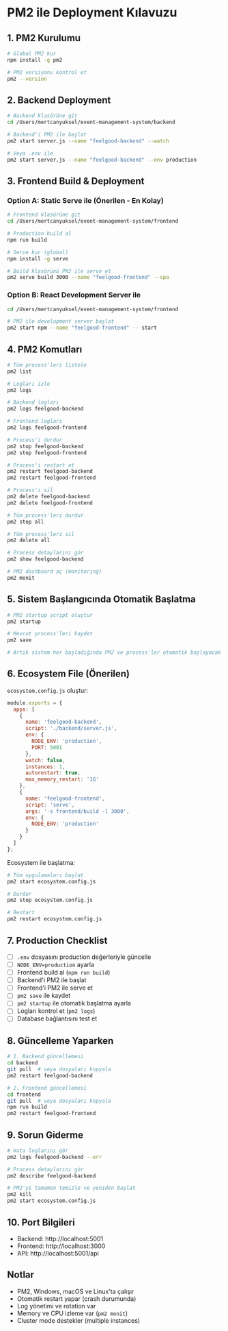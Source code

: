 # PM2 ile Deployment Kılavuzu

## 1. PM2 Kurulumu

```bash
# Global PM2 kur
npm install -g pm2

# PM2 versiyonu kontrol et
pm2 --version
```

## 2. Backend Deployment

```bash
# Backend klasörüne git
cd /Users/mertcanyuksel/event-management-system/backend

# Backend'i PM2 ile başlat
pm2 start server.js --name "feelgood-backend" --watch

# Veya .env ile
pm2 start server.js --name "feelgood-backend" --env production
```

## 3. Frontend Build & Deployment

### Option A: Static Serve ile (Önerilen - En Kolay)

```bash
# Frontend klasörüne git
cd /Users/mertcanyuksel/event-management-system/frontend

# Production build al
npm run build

# Serve kur (global)
npm install -g serve

# Build klasörünü PM2 ile serve et
pm2 serve build 3000 --name "feelgood-frontend" --spa
```

### Option B: React Development Server ile

```bash
cd /Users/mertcanyuksel/event-management-system/frontend

# PM2 ile development server başlat
pm2 start npm --name "feelgood-frontend" -- start
```

## 4. PM2 Komutları

```bash
# Tüm process'leri listele
pm2 list

# Logları izle
pm2 logs

# Backend logları
pm2 logs feelgood-backend

# Frontend logları
pm2 logs feelgood-frontend

# Process'i durdur
pm2 stop feelgood-backend
pm2 stop feelgood-frontend

# Process'i restart et
pm2 restart feelgood-backend
pm2 restart feelgood-frontend

# Process'i sil
pm2 delete feelgood-backend
pm2 delete feelgood-frontend

# Tüm process'leri durdur
pm2 stop all

# Tüm process'leri sil
pm2 delete all

# Process detaylarını gör
pm2 show feelgood-backend

# PM2 dashboard aç (monitoring)
pm2 monit
```

## 5. Sistem Başlangıcında Otomatik Başlatma

```bash
# PM2 startup script oluştur
pm2 startup

# Mevcut process'leri kaydet
pm2 save

# Artık sistem her başladığında PM2 ve process'ler otomatik başlayacak
```

## 6. Ecosystem File (Önerilen)

`ecosystem.config.js` oluştur:

```javascript
module.exports = {
  apps: [
    {
      name: 'feelgood-backend',
      script: './backend/server.js',
      env: {
        NODE_ENV: 'production',
        PORT: 5001
      },
      watch: false,
      instances: 1,
      autorestart: true,
      max_memory_restart: '1G'
    },
    {
      name: 'feelgood-frontend',
      script: 'serve',
      args: '-s frontend/build -l 3000',
      env: {
        NODE_ENV: 'production'
      }
    }
  ]
};
```

Ecosystem ile başlatma:

```bash
# Tüm uygulamaları başlat
pm2 start ecosystem.config.js

# Durdur
pm2 stop ecosystem.config.js

# Restart
pm2 restart ecosystem.config.js
```

## 7. Production Checklist

- [ ] `.env` dosyasını production değerleriyle güncelle
- [ ] `NODE_ENV=production` ayarla
- [ ] Frontend build al (`npm run build`)
- [ ] Backend'i PM2 ile başlat
- [ ] Frontend'i PM2 ile serve et
- [ ] `pm2 save` ile kaydet
- [ ] `pm2 startup` ile otomatik başlatma ayarla
- [ ] Logları kontrol et (`pm2 logs`)
- [ ] Database bağlantısını test et

## 8. Güncelleme Yaparken

```bash
# 1. Backend güncellemesi
cd backend
git pull  # veya dosyaları kopyala
pm2 restart feelgood-backend

# 2. Frontend güncellemesi
cd frontend
git pull  # veya dosyaları kopyala
npm run build
pm2 restart feelgood-frontend
```

## 9. Sorun Giderme

```bash
# Hata loglarını gör
pm2 logs feelgood-backend --err

# Process detaylarını gör
pm2 describe feelgood-backend

# PM2'yi tamamen temizle ve yeniden başlat
pm2 kill
pm2 start ecosystem.config.js
```

## 10. Port Bilgileri

- Backend: http://localhost:5001
- Frontend: http://localhost:3000
- API: http://localhost:5001/api

## Notlar

- PM2, Windows, macOS ve Linux'ta çalışır
- Otomatik restart yapar (crash durumunda)
- Log yönetimi ve rotation var
- Memory ve CPU izleme var (`pm2 monit`)
- Cluster mode destekler (multiple instances)
